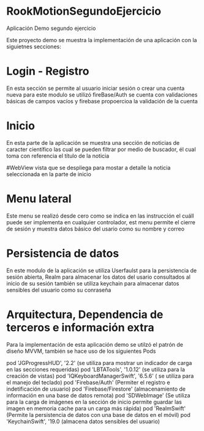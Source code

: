 # RookMotionSegundoEjercicio
Aplicación Demo segundo ejercicio

Este proyecto demo se muestra la implementación de una aplicación con la siguietnes secciones:

# Login - Registro
En esta sección se permite al usuario iniciar sesión o crear una cuenta nueva para este modulo se utilizó fireBase/Auth
se cuenta con validaciones básicas de campos vacíos y firebase propoercioa la validación de la cuenta

# Inicio
En esta parte de la aplicación se muestra una sección de noticias de caracter científico las cual se pueden filtrar por medio de buscador, él cual toma con referencia
el título de la noticia

#WebView
vista que se despliega para mostar a detalle la noticia seleccionada en la parte de inicio

# Menu lateral
Este menu se realizó desde cero como se indica en las instrucción el cuáll puede ser implementa en cualquier controlador, est menu permite el cierre de sesión
y muestra datos básico del usario como su nombre y correo

# Persistencia de datos
En este modulo de la aplicación se utiliza Userfaulst para la persistencia de sesión abierta, Realm para almacenar los datos del usario consultados al inicio de su sesión
también se utiliza keychain para almacenar datos sensibles del usuario como su conraseña

# Arquitectura, Dependencia de terceros e información extra

Para la implementación de esta aplicación demo se utilzó el patrón de diseño MVVM, también se hace uso de los siguientes Pods

  pod 'JGProgressHUD', '2.2' (se utiliza para mostrar un indicador de carga en las secciones requeridas)
  pod 'LBTATools', '1.0.12' (se utiliza para la creación de vistas)
  pod 'IQKeyboardManagerSwift', '6.5.6' ( se utiliza para el manejo del teclado)
  pod 'Firebase/Auth' (Permiter el registro e indetificación de usuario)
  pod 'Firebase/Firestore' (almacenamiento de información en una base de datos remota)
  pod 'SDWebImage' (Se utiliza para la carga de imágenes en la sección de inicio permite guardar las imagen en memoria cache para un carga más rápida)
  pod 'RealmSwift' (Permite la persistencia de datos con una base de datos en el móvil)
  pod 'KeychainSwift', '19.0 (almacena datos sensibles del usuario)
